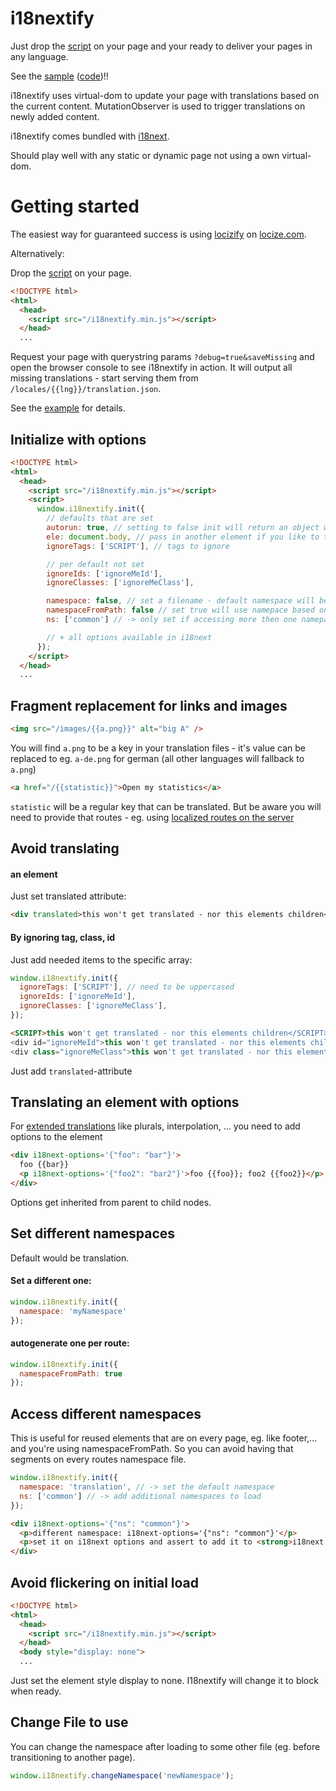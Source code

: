 # i18nextify

Just drop the [script](https://github.com/i18next/i18nextify/blob/master/i18nextify.min.js) on your page and your ready to deliver your pages in any language.

See the [sample](http://i18next.github.io/i18nextify) ([code](https://github.com/i18next/i18nextify/tree/gh-pages))!!

i18nextify uses virtual-dom to update your page with translations based on the current content. MutationObserver is used to trigger translations on newly added content.

i18nextify comes bundled with [i18next](http://i18next.com/).

Should play well with any static or dynamic page not using a own virtual-dom.

# Getting started

The easiest way for guaranteed success is using [locizify](http://locize.com/integration) on [locize.com](locize.com).

Alternatively:

Drop the [script](https://github.com/i18next/i18nextify/blob/master/i18nextify.min.js) on your page.


```html
<!DOCTYPE html>
<html>
  <head>
    <script src="/i18nextify.min.js"></script>
  </head>
  ...
```

Request your page with querystring params `?debug=true&saveMissing` and open the browser console to see i18nextify in action. It will output all missing translations - start serving them from `/locales/{{lng}}/translation.json`.

See the [example](https://github.com/i18next/i18nextify/tree/master/example) for details.


## Initialize with options

```html
<!DOCTYPE html>
<html>
  <head>
    <script src="/i18nextify.min.js"></script>
    <script>
      window.i18nextify.init({
        // defaults that are set
        autorun: true, // setting to false init will return an object with start function
        ele: document.body, // pass in another element if you like to translate another html element
        ignoreTags: ['SCRIPT'], // tags to ignore

        // per default not set
        ignoreIds: ['ignoreMeId'],
        ignoreClasses: ['ignoreMeClass'],

        namespace: false, // set a filename - default namespace will be translation
        namespaceFromPath: false // set true will use namepace based on window.location.pathname
        ns: ['common'] // -> only set if accessing more then one namepace

        // + all options available in i18next
      });
    </script>
  </head>
  ...
```

## Fragment replacement for links and images

```html
<img src="/images/{{a.png}}" alt="big A" />
```

You will find `a.png` to be a key in your translation files - it's value can be replaced to eg. `a-de.png` for german (all other languages will fallback to `a.png`)

```html
<a href="/{{statistic}}">Open my statistics</a>
```

`statistic` will be a regular key that can be translated. But be aware you will need to provide that routes - eg. using [localized routes on the server](https://github.com/i18next/i18next-express-middleware#add-localized-routes)

## Avoid translating

#### an element

Just set translated attribute:

```html
<div translated>this won't get translated - nor this elements children</div>
```

#### By ignoring tag, class, id

Just add needed items to the specific array:

```js
window.i18nextify.init({
  ignoreTags: ['SCRIPT'], // need to be uppercased
  ignoreIds: ['ignoreMeId'],
  ignoreClasses: ['ignoreMeClass'],
});
```

```html
<SCRIPT>this won't get translated - nor this elements children</SCRIPT>
<div id="ignoreMeId">this won't get translated - nor this elements children</div>
<div class="ignoreMeClass">this won't get translated - nor this elements children</div>
```

Just add `translated`-attribute

## Translating an element with options

For [extended translations](http://i18next.com/translate/) like plurals, interpolation, ... you need to add options to the element

```html
<div i18next-options='{"foo": "bar"}'>
  foo {{bar}}
  <p i18next-options='{"foo2": "bar2"}'>foo {{foo}}; foo2 {{foo2}}</p>
</div>
```

Options get inherited from parent to child nodes.

## Set different namespaces

Default would be translation.

#### Set a different one:

```js
window.i18nextify.init({
  namespace: 'myNamespace'
});
```

#### autogenerate one per route:

```js
window.i18nextify.init({
  namespaceFromPath: true
});
```

## Access different namespaces

This is useful for reused elements that are on every page, eg. like footer,... and you're using namespaceFromPath. So you can avoid having that segments on every routes namespace file.

```js
window.i18nextify.init({
  namespace: 'translation', // -> set the default namespace
  ns: ['common'] // -> add additional namespaces to load
});
```

```html
<div i18next-options='{"ns": "common"}'>
  <p>different namespace: i18next-options='{"ns": "common"}'</p>
  <p>set it on i18next options and assert to add it to <strong>i18next.options.ns array on init</strong></p>
</div>
```



## Avoid flickering on initial load

```html
<!DOCTYPE html>
<html>
  <head>
    <script src="/i18nextify.min.js"></script>
  </head>
  <body style="display: none">
  ...
```

Just set the element style display to none. I18nextify will change it to block when ready.

## Change File to use

You can change the namespace after loading to some other file (eg. before transitioning to another page).

```js
window.i18nextify.changeNamespace('newNamespace');
```
